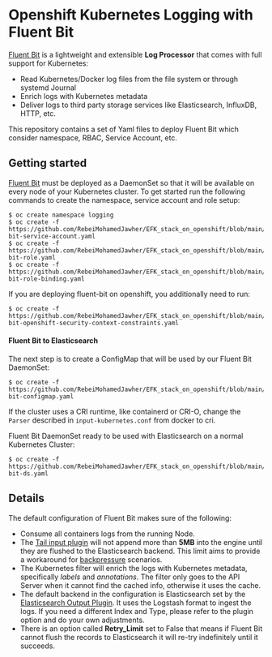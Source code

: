 # Openshift Kubernetes Logging with Fluent Bit



[Fluent Bit](http://fluentbit.io) is a lightweight and extensible __Log Processor__ that comes with full support for Kubernetes:

- Read Kubernetes/Docker log files from the file system or through systemd Journal
- Enrich logs with Kubernetes metadata
- Deliver logs to third party storage services like Elasticsearch, InfluxDB, HTTP, etc.

This repository contains a set of Yaml files to deploy Fluent Bit which consider namespace, RBAC, Service Account, etc.

## Getting started

[Fluent Bit](http://fluentbit.io) must be deployed as a DaemonSet so that it will be available on every node of your Kubernetes cluster. To get started run the following commands to create the namespace, service account and role setup:

```
$ oc create namespace logging
$ oc create -f https://github.com/RebeiMohamedJawher/EFK_stack_on_openshift/blob/main/fluent-bit-service-account.yaml
$ oc create -f https://github.com/RebeiMohamedJawher/EFK_stack_on_openshift/blob/main/fluent-bit-role.yaml
$ oc create -f https://github.com/RebeiMohamedJawher/EFK_stack_on_openshift/blob/main/fluent-bit-role-binding.yaml
```

If you are deploying fluent-bit on openshift, you additionally need to run:

```
$ oc create -f https://github.com/RebeiMohamedJawher/EFK_stack_on_openshift/blob/main/fluent-bit-openshift-security-context-constraints.yaml
```

#### Fluent Bit to Elasticsearch

The next step is to create a ConfigMap that will be used by our Fluent Bit DaemonSet:

```
$ oc create -f https://github.com/RebeiMohamedJawher/EFK_stack_on_openshift/blob/main/output/elasticsearch/fluent-bit-configmap.yaml
```

If the cluster uses a CRI runtime, like containerd or CRI-O, change the `Parser` described in `input-kubernetes.conf` from docker to cri.

Fluent Bit DaemonSet ready to be used with Elasticsearch on a normal Kubernetes Cluster:

```
$ oc create -f https://github.com/RebeiMohamedJawher/EFK_stack_on_openshift/blob/main/output/elasticsearch/fluent-bit-ds.yaml
```
## Details

The default configuration of Fluent Bit makes sure of the following:

- Consume all containers logs from the running Node.
- The [Tail input plugin](http://fluentbit.io/documentation/0.12/input/tail.html) will not append more than __5MB__  into the engine until they are flushed to the Elasticsearch backend. This limit aims to provide a workaround for [backpressure](http://fluentbit.io/documentation/0.13/configuration/backpressure.html) scenarios.
- The Kubernetes filter will enrich the logs with Kubernetes metadata, specifically _labels_ and _annotations_. The filter only goes to the API Server when it cannot find the cached info, otherwise it uses the cache.
- The default backend in the configuration is Elasticsearch set by the [Elasticsearch Output Plugin](http://fluentbit.io/documentation/0.13/output/elasticsearch.html). It uses the Logstash format to ingest the logs. If you need a different Index and Type, please refer to the plugin option and do your own adjustments.
- There is an option called __Retry_Limit__ set to False that means if Fluent Bit cannot flush the records to Elasticsearch it will re-try indefinitely until it succeeds.
